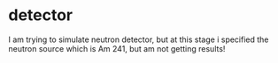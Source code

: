# detector
I am trying to simulate neutron detector, but at this stage i specified the neutron source which is Am 241, but am not getting results!
